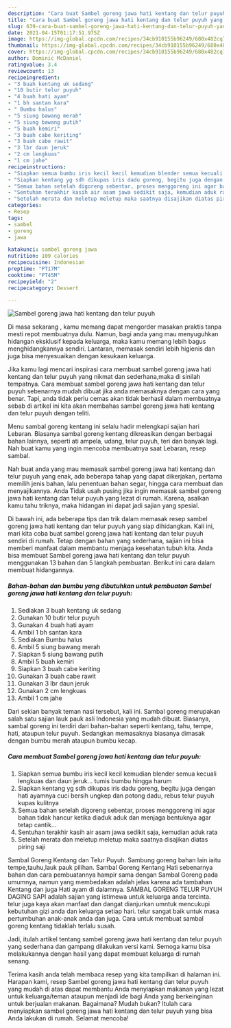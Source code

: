 ```yaml
---
description: "Cara buat Sambel goreng jawa hati kentang dan telur puyuh yang nikmat Untuk Jualan"
title: "Cara buat Sambel goreng jawa hati kentang dan telur puyuh yang nikmat Untuk Jualan"
slug: 639-cara-buat-sambel-goreng-jawa-hati-kentang-dan-telur-puyuh-yang-nikmat-untuk-jualan
date: 2021-04-15T01:17:51.975Z
image: https://img-global.cpcdn.com/recipes/34cb910155b96249/680x482cq70/sambel-goreng-jawa-hati-kentang-dan-telur-puyuh-foto-resep-utama.jpg
thumbnail: https://img-global.cpcdn.com/recipes/34cb910155b96249/680x482cq70/sambel-goreng-jawa-hati-kentang-dan-telur-puyuh-foto-resep-utama.jpg
cover: https://img-global.cpcdn.com/recipes/34cb910155b96249/680x482cq70/sambel-goreng-jawa-hati-kentang-dan-telur-puyuh-foto-resep-utama.jpg
author: Dominic McDaniel
ratingvalue: 3.4
reviewcount: 13
recipeingredient:
- "3 buah kentang uk sedang"
- "10 butir telur puyuh"
- "4 buah hati ayam"
- "1 bh santan kara"
- " Bumbu halus"
- "5 siung bawang merah"
- "5 siung bawang putih"
- "5 buah kemiri"
- "3 buah cabe keriting"
- "3 buah cabe rawit"
- "3 lbr daun jeruk"
- "2 cm lengkuas"
- "1 cm jahe"
recipeinstructions:
- "Siapkan semua bumbu iris kecil kecil kemudian blender semua kecuali lengkuas dan daun jeruk... tumis bumbu hingga harum"
- "Siapkan kentang yg sdh dikupas iris dadu goreng, begitu juga dengan hati ayamnya cuci bersih ungkep dan potong dadu, rebus telur puyuh kupas kulitnya"
- "Semua bahan setelah digoreng sebentar, proses menggoreng ini agar bahan tidak hancur ketika diaduk aduk dan menjaga bentuknya agar tetap cantik..."
- "Sentuhan terakhir kasih air asam jawa sedikit saja, kemudian aduk rata"
- "Setelah merata dan meletup meletup maka saatnya disajikan diatas piring saji"
categories:
- Resep
tags:
- sambel
- goreng
- jawa

katakunci: sambel goreng jawa 
nutrition: 109 calories
recipecuisine: Indonesian
preptime: "PT17M"
cooktime: "PT45M"
recipeyield: "2"
recipecategory: Dessert

---
```



![Sambel goreng jawa hati kentang dan telur puyuh](https://img-global.cpcdn.com/recipes/34cb910155b96249/680x482cq70/sambel-goreng-jawa-hati-kentang-dan-telur-puyuh-foto-resep-utama.jpg)

Di masa  sekarang , kamu memang dapat mengorder masakan praktis tanpa mesti repot membuatnya dulu. Namun, bagi anda yang mau menyuguhkan hidangan eksklusif kepada keluarga, maka kamu memang lebih bagus menghidangkannya sendiri. Lantaran, memasak sendiri lebih higienis dan juga bisa menyesuaikan dengan kesukaan keluarga.

Jika kamu lagi mencari inspirasi cara membuat sambel goreng jawa hati kentang dan telur puyuh yang nikmat dan sederhana,maka di sinilah tempatnya. Cara membuat sambel goreng jawa hati kentang dan telur puyuh  sebenarnya mudah dibuat jika anda memasaknya dengan cara yang benar. Tapi, anda tidak perlu cemas akan tidak berhasil dalam membuatnya 
sebab di artikel ini kita akan membahas sambel goreng jawa hati kentang dan telur puyuh dengan teliti.  

Menu sambal goreng kentang ini selalu hadir melengkapi sajian hari Lebaran. Biasanya sambal goreng kentang dikreasikan dengan berbagai bahan lainnya, seperti ati ampela, udang, telur puyuh, teri dan banyak lagi. Nah buat kamu yang ingin mencoba membuatnya saat Lebaran, resep sambal.

Nah buat anda yang mau memasak sambel goreng jawa hati kentang dan telur puyuh yang enak, ada beberapa tahap yang dapat dikerjakan, pertama memilih jenis bahan, lalu penentuan bahan segar, hingga cara membuat dan menyajikannya. Anda Tidak usah pusing jika ingin memasak sambel goreng jawa hati kentang dan telur puyuh yang lezat di rumah. Karena, asalkan kamu  tahu triknya, maka hidangan ini dapat jadi sajian yang spesial.

Di bawah ini, ada beberapa tips dan trik dalam memasak resep sambel goreng jawa hati kentang dan telur puyuh yang siap dihidangkan. Kali ini, mari kita coba buat sambel goreng jawa hati kentang dan telur puyuh sendiri di rumah. Tetap dengan bahan yang sederhana, sajian ini bisa memberi manfaat dalam membantu menjaga kesehatan tubuh kita. Anda bisa membuat Sambel goreng jawa hati kentang dan telur puyuh menggunakan 13 bahan dan 5 langkah pembuatan. Berikut ini cara dalam membuat hidangannya.

<!--inarticleads1-->

##### Bahan-bahan dan bumbu yang dibutuhkan untuk pembuatan Sambel goreng jawa hati kentang dan telur puyuh:

1. Sediakan 3 buah kentang uk sedang
1. Gunakan 10 butir telur puyuh
1. Gunakan 4 buah hati ayam
1. Ambil 1 bh santan kara
1. Sediakan  Bumbu halus
1. Ambil 5 siung bawang merah
1. Siapkan 5 siung bawang putih
1. Ambil 5 buah kemiri
1. Siapkan 3 buah cabe keriting
1. Gunakan 3 buah cabe rawit
1. Gunakan 3 lbr daun jeruk
1. Gunakan 2 cm lengkuas
1. Ambil 1 cm jahe


Dari sekian banyak teman nasi tersebut, kali ini. Sambal goreng merupakan salah satu sajian lauk pauk asli Indonesia yang mudah dibuat. Biasanya, sambal goreng ini terdiri dari bahan-bahan seperti kentang, tahu, tempe, hati, ataupun telur puyuh. Sedangkan memasaknya biasanya dimasak dengan bumbu merah ataupun bumbu kecap. 

<!--inarticleads2-->

##### Cara membuat Sambel goreng jawa hati kentang dan telur puyuh:

1. Siapkan semua bumbu iris kecil kecil kemudian blender semua kecuali lengkuas dan daun jeruk... tumis bumbu hingga harum
1. Siapkan kentang yg sdh dikupas iris dadu goreng, begitu juga dengan hati ayamnya cuci bersih ungkep dan potong dadu, rebus telur puyuh kupas kulitnya
1. Semua bahan setelah digoreng sebentar, proses menggoreng ini agar bahan tidak hancur ketika diaduk aduk dan menjaga bentuknya agar tetap cantik...
1. Sentuhan terakhir kasih air asam jawa sedikit saja, kemudian aduk rata
1. Setelah merata dan meletup meletup maka saatnya disajikan diatas piring saji


Sambal Goreng Kentang dan Telur Puyuh. Sambung goreng bahan lain iaitu tempe,tauhu,lauk pauk pilihan. Sambal Goreng Kentang Hati sebenarnya bahan dan cara pembuatannya hampir sama dengan Sambal Goreng pada umumnya, namun yang membedakan adalah jelas karena ada tambahan Kentang dan juga Hati ayam di dalamnya. SAMBAL GORENG TELUR PUYUH DAGING SAPI adalah sajian yang istimewa untuk keluarga anda tercinta. telur juga kaya akan manfaat dan dangat dianjurkan umntuk mencukupi kebutuhan gizi anda dan keluarga setiap hari. telur sangat baik untuk masa pertumbuhan anak-anak anda dan juga. Cara untuk membuat sambal goreng kentang tidaklah terlalu susah. 

Jadi, itulah artikel tentang  sambel goreng jawa hati kentang dan telur puyuh  yang sederhana dan gampang dilakukan versi kami. Semoga kamu bisa melakukannya dengan hasil yang dapat membuat keluarga di rumah senang. 

Terima kasih anda telah membaca resep yang kita tampilkan di halaman ini. Harapan kami, resep  Sambel goreng jawa hati kentang dan telur puyuh yang mudah di atas dapat membantu Anda menyiapkan makanan yang lezat untuk keluarga/teman ataupun menjadi ide bagi Anda yang berkeinginan untuk berjualan makanan. Bagaimana? Mudah bukan? Itulah cara menyiapkan sambel goreng jawa hati kentang dan telur puyuh yang bisa Anda lakukan di rumah. Selamat mencoba!

